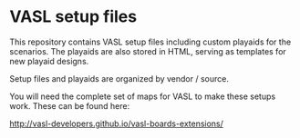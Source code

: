 # VASL setup files

This repository contains VASL setup files including custom playaids for the scenarios. The playaids are also stored in HTML, serving as templates for new playaid designs.

Setup files and playaids are organized by vendor / source.

You will need the complete set of maps for VASL to make these setups work. These can be found here:

http://vasl-developers.github.io/vasl-boards-extensions/

